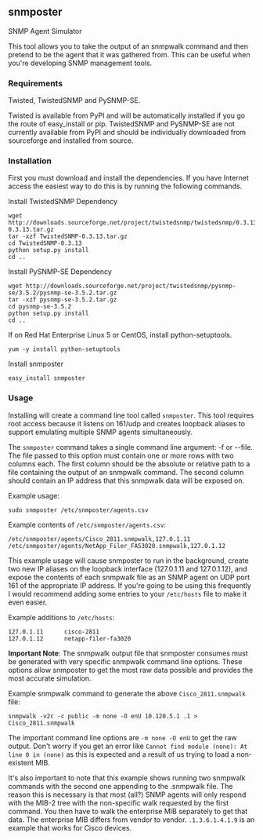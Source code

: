 ## snmposter
SNMP Agent Simulator

This tool allows you to take the output of an snmpwalk command and then pretend
to be the agent that it was gathered from. This can be useful when you're
developing SNMP management tools.

### Requirements
Twisted, TwistedSNMP and PySNMP-SE.

Twisted is available from PyPI and will be automatically installed if you go
the route of easy_install or pip. TwistedSNMP and PySNMP-SE are not currently
available from PyPI and should be individually downloaded from sourceforge
and installed from source.

### Installation
First you must download and install the dependencies. If you have Internet
access the easiest way to do this is by running the following commands.

Install TwistedSNMP Dependency

    wget http://downloads.sourceforge.net/project/twistedsnmp/twistedsnmp/0.3.13/TwistedSNMP-0.3.13.tar.gz
    tar -xzf TwistedSNMP-0.3.13.tar.gz
    cd TwistedSNMP-0.3.13
    python setup.py install
    cd ..

Install PySNMP-SE Dependency

    wget http://downloads.sourceforge.net/project/twistedsnmp/pysnmp-se/3.5.2/pysnmp-se-3.5.2.tar.gz
    tar -xzf pysnmp-se-3.5.2.tar.gz
    cd pysnmp-se-3.5.2
    python setup.py install
    cd ..

If on Red Hat Enterprise Linux 5 or CentOS, install python-setuptools.

    yum -y install python-setuptools

Install snmposter

    easy_install snmposter

### Usage
Installing will create a command line tool called `snmposter`. This tool
requires root access because it listens on 161/udp and creates loopback aliases
to support emulating multiple SNMP agents simultaneously.

The `snmposter` command takes a single command line argument: -f or --file.
The file passed to this option must contain one or more rows with two columns
each. The first column should be the absolute or relative path to a file
containing the output of an snmpwalk command. The second column should contain
an IP address that this snmpwalk data will be exposed on.

Example usage:

    sudo snmposter /etc/snmposter/agents.csv

Example contents of `/etc/snmposter/agents.csv`:

    /etc/snmposter/agents/Cisco_2811.snmpwalk,127.0.1.11
    /etc/snmposter/agents/NetApp_Filer_FAS3020.snmpwalk,127.0.1.12

This example usage will cause snmposter to run in the background, create two
new IP aliases on the loopback interface (127.0.1.11 and 127.0.1.12), and
expose the contents of each snmpwalk file as an SNMP agent on UDP port 161 of
the appropriate IP address. If you're going to be using this frequently I
would recommend adding some entries to your `/etc/hosts` file to make it even
easier.

Example additions to `/etc/hosts`:

    127.0.1.11      cisco-2811
    127.0.1.12      netapp-filer-fa3020


**Important Note**: The snmpwalk output file that snmposter consumes must be
generated with very specific snmpwalk command line options. These options allow
snmposter to get the most raw data possible and provides the most accurate
simulation.

Example snmpwalk command to generate the above `Cisco_2811.snmpwalk` file:

    snmpwalk -v2c -c public -m none -O enU 10.120.5.1 .1 > Cisco_2811.snmpwalk

The important command line options are `-m none -O enU` to get the raw output.
Don't worry if you get an error like `Cannot find module (none): At line 0 in
(none)` as this is expected and a result of us trying to load a non-existent
MIB.

It's also important to note that this example shows running two snmpwalk
commands with the second one appending to the .snmpwalk file. The reason this
is necessary is that most (all?) SNMP agents will only respond with the MIB-2
tree with the non-specific walk requested by the first command. You then have
to walk the enterprise MIB separately to get that data. The enterprise MIB
differs from vendor to vendor. `.1.3.6.1.4.1.9` is an example that works for
Cisco devices.
